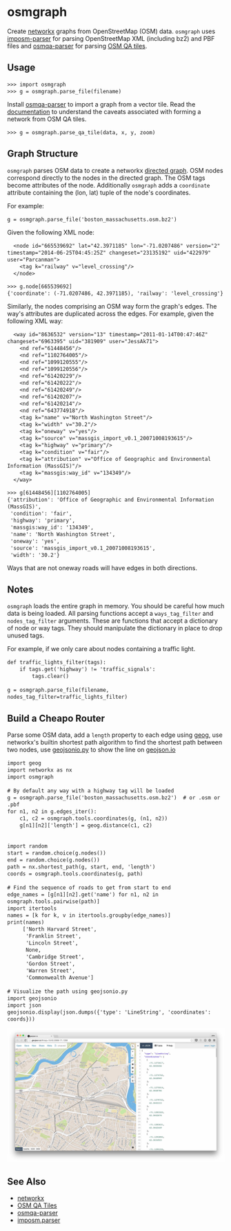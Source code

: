 osmgraph
========

Create [networkx](https://networkx.github.io/) graphs from OpenStreetMap (OSM)
data.  `osmgraph` uses
[imposm-parser](https://github.com/omniscale/imposm-parser) for parsing
OpenStreetMap XML (including bz2) and PBF
files and [osmqa-parser](https://github.com/mapkin/osmqa-parser) for parsing
[OSM QA tiles](http://osmlab.github.io/osm-qa-tiles/).


Usage
-----

```
>>> import osmgraph
>>> g = osmgraph.parse_file(filename)
```

Install [osmqa-parser](https://github.com/mapkin/osmqa-parser) to import a graph from a vector tile. Read the [documentation](https://github.com/mapkin/osmqa-parser#data-model-caveats) to understand the caveats associated with forming a network from OSM QA tiles.

```
>>> g = osmgraph.parse_qa_tile(data, x, y, zoom)
```


Graph Structure
---------------
`osmgraph` parses OSM data to create a networkx [directed graph](https://networkx.readthedocs.org/en/stable/reference/classes.digraph.html). OSM nodes correspond directly to the nodes in the directed graph. The OSM tags become attributes of the node. Additionally `osmgraph` adds a `coordinate` attribute containing the (lon, lat) tuple of the node's coordinates.

For example:
```
g = osmgraph.parse_file('boston_massachusetts.osm.bz2')
```

Given the following XML node:
```
  <node id="665539692" lat="42.3971185" lon="-71.0207486" version="2" timestamp="2014-06-25T04:45:25Z" changeset="23135192" uid="422979" user="Parcanman">
    <tag k="railway" v="level_crossing"/>
  </node>
```

```
>>> g.node[665539692]
{'coordinate': (-71.0207486, 42.3971185), 'railway': 'level_crossing'}
```

Similarly, the nodes comprising an OSM way form the graph's edges. The way's attributes are duplicated across the edges. For example, given the following XML way:
```
  <way id="8636532" version="13" timestamp="2011-01-14T00:47:46Z" changeset="6963395" uid="381909" user="JessAk71">
    <nd ref="61448456"/>
    <nd ref="1102764005"/>
    <nd ref="1099120555"/>
    <nd ref="1099120556"/>
    <nd ref="61420229"/>
    <nd ref="61420222"/>
    <nd ref="61420249"/>
    <nd ref="61420207"/>
    <nd ref="61420214"/>
    <nd ref="643774918"/>
    <tag k="name" v="North Washington Street"/>
    <tag k="width" v="30.2"/>
    <tag k="oneway" v="yes"/>
    <tag k="source" v="massgis_import_v0.1_20071008193615"/>
    <tag k="highway" v="primary"/>
    <tag k="condition" v="fair"/>
    <tag k="attribution" v="Office of Geographic and Environmental Information (MassGIS)"/>
    <tag k="massgis:way_id" v="134349"/>
  </way>
```

```
>>> g[61448456][1102764005]
{'attribution': 'Office of Geographic and Environmental Information (MassGIS)',
 'condition': 'fair',
 'highway': 'primary',
 'massgis:way_id': '134349',
 'name': 'North Washington Street',
 'oneway': 'yes',
 'source': 'massgis_import_v0.1_20071008193615',
 'width': '30.2'}
```

Ways that are not oneway roads will have edges in both directions.


Notes
-----
`osmgraph` loads the entire graph in memory. You should be careful how much
data is being loaded. All parsing functions accept a `ways_tag_filter` and
`nodes_tag_filter` arguments. These are functions that accept a dictionary
of node or way tags. They should manipulate the dictionary in place to drop
unused tags.

For example, if we only care about nodes containing a traffic light.

```
def traffic_lights_filter(tags):
    if tags.get('highway') != 'traffic_signals':
        tags.clear()

g = osmgraph.parse_file(filename, nodes_tag_filter=traffic_lights_filter)
```

Build a Cheapo Router
-----------------------------------
Parse some OSM data, add a `length` property to each edge using
[geog](https://github.com/jwass/geog), use networkx's builtin shortest path
algorithm to find the shortest path between two nodes, use [geojsonio.py](https://github.com/jwass/geojsonio.py) to show the line on [geojson.io](https://geojson.io)

```
import geog
import networkx as nx
import osmgraph

# By default any way with a highway tag will be loaded
g = osmgraph.parse_file('boston_massachusetts.osm.bz2')  # or .osm or .pbf
for n1, n2 in g.edges_iter():
    c1, c2 = osmgraph.tools.coordinates(g, (n1, n2))   
    g[n1][n2]['length'] = geog.distance(c1, c2)


import random
start = random.choice(g.nodes())
end = random.choice(g.nodes())
path = nx.shortest_path(g, start, end, 'length')
coords = osmgraph.tools.coordinates(g, path)

# Find the sequence of roads to get from start to end
edge_names = [g[n1][n2].get('name') for n1, n2 in osmgraph.tools.pairwise(path)]
import itertools
names = [k for k, v in itertools.groupby(edge_names)]
print(names)
     ['North Harvard Street',
      'Franklin Street',
      'Lincoln Street',
      None,
      'Cambridge Street',
      'Gordon Street',
      'Warren Street',
      'Commonwealth Avenue']

# Visualize the path using geojsonio.py
import geojsonio
import json
geojsonio.display(json.dumps({'type': 'LineString', 'coordinates': coords}))

```

![Route Line](doc/images/router_line_example.jpg)

See Also
--------
* [networkx](https://networkx.github.io)
* [OSM QA Tiles](https://osmlab.github.io/osm-qa-tiles/)
* [osmqa-parser](https://github.com/mapkin/osmqa-parser/)
* [imposm.parser](https://github.com/omniscale/imposm-paser)
